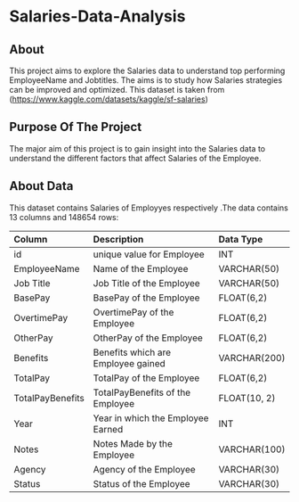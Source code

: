 # Salaries-Data-Analysis

## About

This project aims to explore the Salaries data to understand top performing EmployeeName and Jobtitles. The aims is to study how Salaries strategies can be improved and optimized. This dataset is taken from (https://www.kaggle.com/datasets/kaggle/sf-salaries)

## Purpose Of The Project

The major aim of this project is to gain insight into the Salaries data to understand the different factors that affect Salaries of the Employee.

## About Data

This dataset contains Salaries of Employyes respectively .The data contains 13 columns and 148654 rows:

| Column                  | Description                             | Data Type      |
| :---------------------- | :-------------------------------------- | :------------- |
| id        | unique value for Employee           | INT    |
| EmployeeName      | Name of the Employee       | VARCHAR(50)     |
| Job Title                   | Job Title of the Employee              | VARCHAR(50)    |
| BasePay         | BasePay of the Employee         | FLOAT(6,2)   |
| OvertimePay               | OvertimePay of the Employee    | FLOAT(6,2)   |
| OtherPay           | OtherPay of the Employee   | FLOAT(6,2)   |
| Benefits             | Benefits which are Employee gained               | VARCHAR(200) |
| TotalPay       | TotalPay of the Employee    | FLOAT(6,2)           |
| TotalPayBenefits          | TotalPayBenefits of the Employee       | FLOAT(10, 2) |
| Year                   | Year in which the Employee Earned | INT           |
| Notes   | Notes Made by the Employee | VARCHAR(100)      |
| Agency                  | Agency of the Employee      | VARCHAR(30)     |
| Status     | Status of the Employee   | VARCHAR(30)    |
